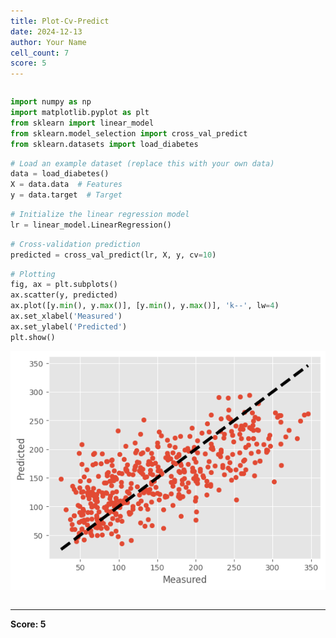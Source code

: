 ```yaml
---
title: Plot-Cv-Predict
date: 2024-12-13
author: Your Name
cell_count: 7
score: 5
---
```


```python

```


```python
import numpy as np
import matplotlib.pyplot as plt
from sklearn import linear_model
from sklearn.model_selection import cross_val_predict
from sklearn.datasets import load_diabetes
```


```python
# Load an example dataset (replace this with your own data)
data = load_diabetes()
X = data.data  # Features
y = data.target  # Target
```


```python
# Initialize the linear regression model
lr = linear_model.LinearRegression()
```


```python
# Cross-validation prediction
predicted = cross_val_predict(lr, X, y, cv=10)
```


```python
# Plotting
fig, ax = plt.subplots()
ax.scatter(y, predicted)
ax.plot([y.min(), y.max()], [y.min(), y.max()], 'k--', lw=4)
ax.set_xlabel('Measured')
ax.set_ylabel('Predicted')
plt.show()
```


    
![png](plot-cv-predict_files/plot-cv-predict_5_0.png)
    



```python

```


---
**Score: 5**
